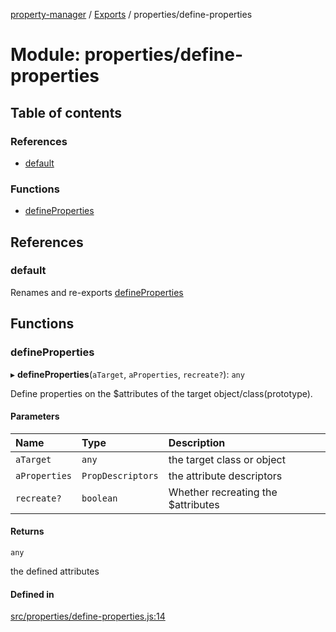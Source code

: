 [property-manager](../README.md) / [Exports](../modules.md) / properties/define-properties

# Module: properties/define-properties

## Table of contents

### References

- [default](properties_define_properties-1.md#default)

### Functions

- [defineProperties](properties_define_properties-1.md#defineproperties)

## References

### default

Renames and re-exports [defineProperties](properties_define_properties-1.md#defineproperties)

## Functions

### defineProperties

▸ **defineProperties**(`aTarget`, `aProperties`, `recreate?`): `any`

Define properties on the $attributes of the target object/class(prototype).

#### Parameters

| Name | Type | Description |
| :------ | :------ | :------ |
| `aTarget` | `any` | the target class or object |
| `aProperties` | `PropDescriptors` | the attribute descriptors |
| `recreate?` | `boolean` | Whether recreating the $attributes |

#### Returns

`any`

the defined attributes

#### Defined in

[src/properties/define-properties.js:14](https://github.com/snowyu/property-manager.js/blob/248d0b4/src/properties/define-properties.js#L14)
